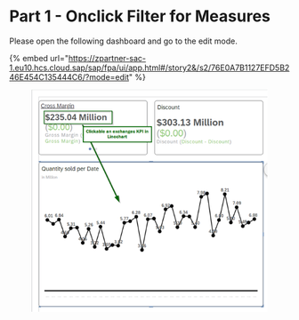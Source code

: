 # Part 1 - Onclick Filter for Measures

Please open the following dashboard and go to the edit mode.

{% embed url="https://zpartner-sac-1.eu10.hcs.cloud.sap/sap/fpa/ui/app.html#/story2&/s2/76E0A7B1127EFD5B246E454C135444C6/?mode=edit" %}

<figure><img src="../.gitbook/assets/image (1).png" alt="" width="428"><figcaption></figcaption></figure>
